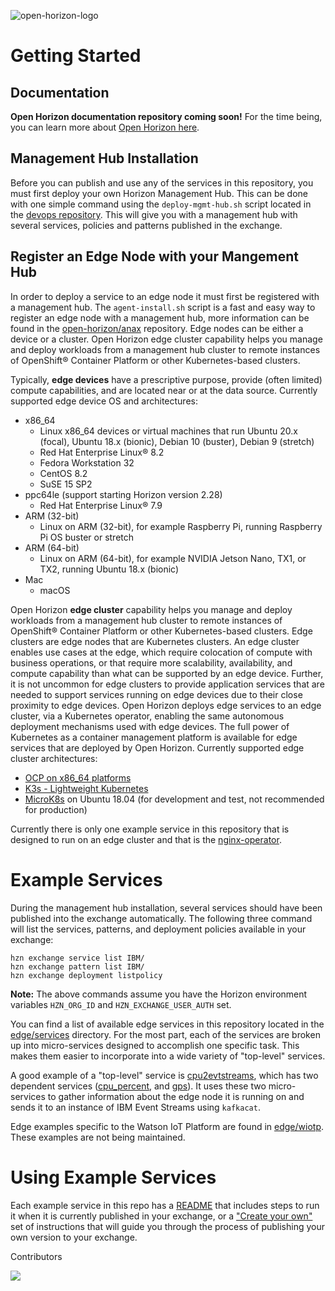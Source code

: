 ![open-horizon-logo](image/open-horizon-color.png)

# Getting Started 

## Documentation
**Open Horizon documentation repository coming soon!** For the time being, you can learn more about [Open Horizon here](https://www.ibm.com/support/knowledgecenter/SSFKVV_4.2/kc_welcome_containers.html).

## Management Hub Installation
Before you can publish and use any of the services in this repository, you must first deploy your own Horizon Management Hub. This can be done with one simple command using the `deploy-mgmt-hub.sh` script located in the [devops repository](https://github.com/open-horizon/devops/tree/master/mgmt-hub#horizon-management-hub). This will give you with a management hub with several services, policies and patterns published in the exchange. 

## Register an Edge Node with your Mangement Hub
In order to deploy a service to an edge node it must first be registered with a management hub. The `agent-install.sh` script is a fast and easy way to register an edge node with a management hub, more information can be found in the [open-horizon/anax](https://github.com/open-horizon/anax/tree/master/agent-install#edge-node-agent-install) repository. Edge nodes can be either a device or a cluster. Open Horizon edge cluster capability helps you manage and deploy workloads from a management hub cluster to remote instances of OpenShift® Container Platform or other Kubernetes-based clusters. 

Typically, **edge devices** have a prescriptive purpose, provide (often limited) compute capabilities, and are located near or at the data source. Currently supported edge device OS and architectures:
* x86_64
  * Linux x86_64 devices or virtual machines that run Ubuntu 20.x (focal), Ubuntu 18.x (bionic), Debian 10 (buster), Debian 9 (stretch)
  * Red Hat Enterprise Linux® 8.2
  * Fedora Workstation 32
  * CentOS 8.2
  * SuSE 15 SP2
* ppc64le (support starting Horizon version 2.28)
  * Red Hat Enterprise Linux® 7.9
* ARM (32-bit)
  * Linux on ARM (32-bit), for example Raspberry Pi, running Raspberry Pi OS buster or stretch
* ARM (64-bit)
  * Linux on ARM (64-bit), for example NVIDIA Jetson Nano, TX1, or TX2, running Ubuntu 18.x (bionic)
* Mac
  * macOS

Open Horizon **edge cluster** capability helps you manage and deploy workloads from a management hub cluster to remote instances of OpenShift® Container Platform or other Kubernetes-based clusters. Edge clusters are edge nodes that are Kubernetes clusters. An edge cluster enables use cases at the edge, which require colocation of compute with business operations, or that require more scalability, availability, and compute capability than what can be supported by an edge device. Further, it is not uncommon for edge clusters to provide application services that are needed to support services running on edge devices due to their close proximity to edge devices. Open Horizon deploys edge services to an edge cluster, via a Kubernetes operator, enabling the same autonomous deployment mechanisms used with edge devices. The full power of Kubernetes as a container management platform is available for edge services that are deployed by Open Horizon. Currently supported edge cluster architectures: 
* [OCP on x86_64 platforms](https://docs.openshift.com/container-platform/4.5/welcome/index.html)
* [K3s - Lightweight Kubernetes](https://rancher.com/docs/k3s/latest/en/)
* [MicroK8s](https://microk8s.io/docs) on Ubuntu 18.04 (for development and test, not recommended for production)

Currently there is only one example service in this repository that is designed to run on an edge cluster and that is the [nginx-operator](edge/services/nginx-operator).

# Example Services 
During the management hub installation, several services should have been published into the exchange automatically. The following three command will list the services, patterns, and deployment policies available in your exchange:
```
hzn exchange service list IBM/
hzn exchange pattern list IBM/
hzn exchange deployment listpolicy 
```
**Note:** The above commands assume you have the Horizon environment variables `HZN_ORG_ID` and `HZN_EXCHANGE_USER_AUTH` set.

You can find a list of available edge services in this repository located in the [edge/services](edge/services) directory. For the most part, each of the services are broken up into micro-services designed to accomplish one specific task. This makes them easier to incorporate into a wide variety of "top-level" services. 

A good example of a "top-level" service is [cpu2evtstreams](edge/evtstreams/cpu2evtstreams), which has two dependent services ([cpu_percent](edge/services/cpu_percent), and [gps](edge/services/gps)). It uses these two micro-services to gather information about the edge node it is running on and sends it to an instance of IBM Event Streams using `kafkacat`.

Edge examples specific to the Watson IoT Platform are found in [edge/wiotp](edge/wiotp). These examples are not being maintained. 

# Using Example Services 
Each example service in this repo has a [README](edge/services/helloworld/README.md#horizon-hello-world-example-edge-service) that includes steps to run it when it is currently published in your exchange, or a ["Create your own"](edge/services/helloworld/CreateService.md#creating-your-own-hello-world-edge-service) set of instructions that will guide you through the process of publishing your own version to your exchange. 

Contributors

<a href="https://github.com/open-horizon/examples/graphs/contributors">
  <img src="https://contrib.rocks/image?repo=open-horizon/examples" />
</a>